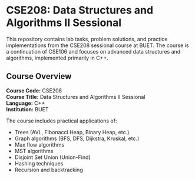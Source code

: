 # CSE208: Data Structures and Algorithms II Sessional

This repository contains lab tasks, problem solutions, and practice implementations from the CSE208 sessional course at BUET. The course is a continuation of CSE106 and focuses on advanced data structures and algorithms, implemented primarily in C++.

## Course Overview

**Course Code:** CSE208  
**Course Title:** Data Structures and Algorithms II Sessional  
**Language:** C++  
**Institution:** BUET

The course includes practical applications of:


- Trees (AVL, Fibonacci Heap, Binary Heap, etc.)
- Graph algorithms (BFS, DFS, Dijkstra, Kruskal, etc.)
- Max flow algorithms
- MST algorithms
- Disjoint Set Union (Union-Find)
- Hashing techniques
- Recursion and backtracking
